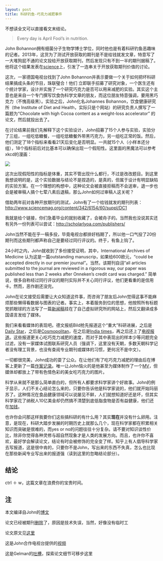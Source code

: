 ```yaml
---
layout: post
title: 科研钓鱼-巧克力减肥事件
---
```


不想读全文可以直接看文末结论。

> Every day is April Fool’s in nutrition.

John Bohannon拥有细菌分子生物学博士学位，同时他也是有着科研钓鱼恶趣味的记者。2013年，这货为了测试开放获取的期刊是不是给钱就发文章，特意写了一大堆狗屁不通的论文投给开放获取期刊，然后发现只有不到一半的期刊据稿了。他将这个结果发表在[science](http://www.sciencemag.org/content/342/6154/60.full)上，引发了一连串关于开放获取期刊价值的讨论。

这次，一家德国电视台找到了John Bohannon并表示要做一个关于如何把坏科研结果搞成头条的节目，珠联璧合！他们 立即联手招募了研究对象，一个医生还有个统计学家，设计并实施了一个研究巧克力是否可以用来减肥的实验。其实这个主意也是来自一个专门撰写饮食伪科学文章的朋友，而这位朋友特意强调，要用黑巧克力（不愧高级黑）。实验之后，John化名Johannes Bohannon，饮食健康研究所（the Institute of Diet and Health，实际只是个网站）的研究负责人撰写了一篇题为“Chocolate with high Cocoa content as a weight-loss accelerator” 的论文，然后就投出去了。

在讨论结果前我们先解释下这个实验设计，John招募了15个人参与实验，实验分了三组，一组吃低糖餐，一组吃低糖餐外带黑巧克力，另一组吃正常的饭。然后，他们测定了18个指标来看看21天后变化是否明显。一共就15个人（小样本还分组），18个指标前后对比基本可以确保出现一个假阳性。这里面的黑魔法可以参考xkcd的漫画：

![](https://imgs.xkcd.com/comics/significant.png)

这次出现假阳性的指标是体重，其实不管出现什么都行，不过是改改题目。到这里我想说明的是，这个实验数据与结论不是捏造的，是真的，但属于设计有明显缺陷的实验方案。在一个理想的构想中，这种论文会被直接拒稿而不会送审，退一步也会是被审稿人搞个七荤八素后退稿，那么John如何过审稿人这关呢？

借助两年前对各种开放期刊的测试，John有了一个给钱就发的期刊列表：http://www.sciencemag.org/content/342/6154/60/suppl/DC1 

我就是给个链接，你们急着毕业的就别收藏了，会被舟子的。当然我也没说其实还有另外一份列表可以尝试：http://scholarlyoa.com/publishers/

John当然不能在乎一稿多投，毕竟电视台都排好档期了，所以他一口气投了20份期刊而这些期刊都声称自己是要经过同行评议的。终于，有鱼上钩了。

24小时之内，John就收到了多份接受证明，其中，International Archives of Medicine 认为这是一篇outstanding manuscrip，如果给600欧元，“could be accepted directly in our premier journal”。当然，该期刊自诩“all articles submitted to the journal are reviewed in a rigorous way, our paper was published less than 2 weeks after Onneken’s credit card was charged.” 简单说，很多自称经过同行评议的期刊实际并不关心同行评议，他们更看重的是信用卡。然而，恶作剧还没完。

John在论文接受后需要让大众知道这件事，而咨询了朋友后John觉得这事不能麻烦那些懒得看数据与图表的记者。事实上，本着服务到位的思想，他按照所有标题党抓眼球的方法写了一篇[新闻稿](http://instituteofdiet.com/2015/03/29/international-press-release-slim-by-chocolate/)挂在了自己虚拟研究所的网站上，然后又翻译成多国语言发给了媒体。

我们来看看媒体的表现吧。德文报纸Bild抢先报道这个“重大”科研进展，之后是[Daily Star](http://www.dailystar.co.uk/diet-fitness/433688/chocolate-diet-how-to-lose-weight)，之后是[Cosmopolitan](http://www.cosmopolitan.de/abnehm-studie-schokolade-laesst-die-pfunde-purzeln-64990.html)，在之后是[India times](http://timesofindia.indiatimes.com/life-style/health-fitness/diet/need-a-sweeter-way-to-lose-weight-eat-chocolates/articleshow/46770172.cms)，再之后还上了[电视报道](http://www.ktre.com/story/28964908/study-chocolate-helps-weight-loss)。这些报道更关心吃巧克力减肥的速度，而对于其中表现出的样本少等问题完全过滤，没有一家媒体试图联系研究人员（强调下，这里没有天朝，多数天朝科学记者没有理工背景，也没有查阅专业期刊或媒体的习惯，更何况不是中文）。

一切都很完美，John成功的耍了公众。在让他们有了吃巧克力减肥的理由后在博客上更新了一篇[作案记录](http://io9.com/i-fooled-millions-into-thinking-chocolate-helps-weight-1707251800)。唯一让John恼火的是他甚至为媒体制作了一个[MV](https://www.youtube.com/watch?v=j-15v8N8gFw)，但媒体却都放上了带有色情色彩的美女吃巧克力的图片。

科学从来就不是那么简单直白的，但所有人都要求科学家讲个好故事。John的例子显示，人们不关心结论怎么来的，只要你告诉他是科学家说的，他们就开始玛丽苏了。这种情况在食品健康领域可以说屡见不鲜，人们就想知道好还是坏，但其实科学家花了纳税人10亿美金却仍然搞不清楚到底低脂食物是否有益健康，他们还在[加钱](http://www.wired.com/2014/08/what-makes-us-fat/)。

也许你会问那这样我要你们这些搞科研的有什么用？其实**现在**并没有什么卵用。注意，是现在，科研大踏步发展的时期历史上就那么几个，现在科学家都在积累相关知识而突破是很难的，而yes or no的问题往往十分复杂。请不要对知识谈性价比，除非你觉得各种灵修与超自然现象才是人类的发展方向。而且，也许你不喜欢，最好学会解读论文，结论有时会被修饰的完全变了样。知乎上有人倡导科学家去写报道，这是很中肯的，只要你不是John，写出来的东西不失真，怎么也比现在那些新闻专业写出来的报道强（读到这里的忽略结论部分）。

## 结论

ctrl ＋ w，这篇文章在浪费你的宝贵时间。

## 注

本文编译自John的[博文](http://io9.com/i-fooled-millions-into-thinking-chocolate-helps-weight-1707251800)

论文已经被期刊[删除](http://io9.com/chocolate-diet-paper-wont-be-retracted-becuase-it-was-1707531513)了，原因是技术失误，当然，好像没有临时工

论文原文见[这里](http://zh.scribd.com/doc/266969860/Chocolate-causes-weight-loss)

这是John合作电视台提供的[视频](https://www.youtube.com/watch?v=8wQEYoyCU-g&feature=youtu.be)

这是Gelman的[吐槽](http://andrewgelman.com/2015/05/29/i-fooled-millions-into-thinking-chocolate-helps-weight-loss-heres-how/)，探索论文细节可移步这里

